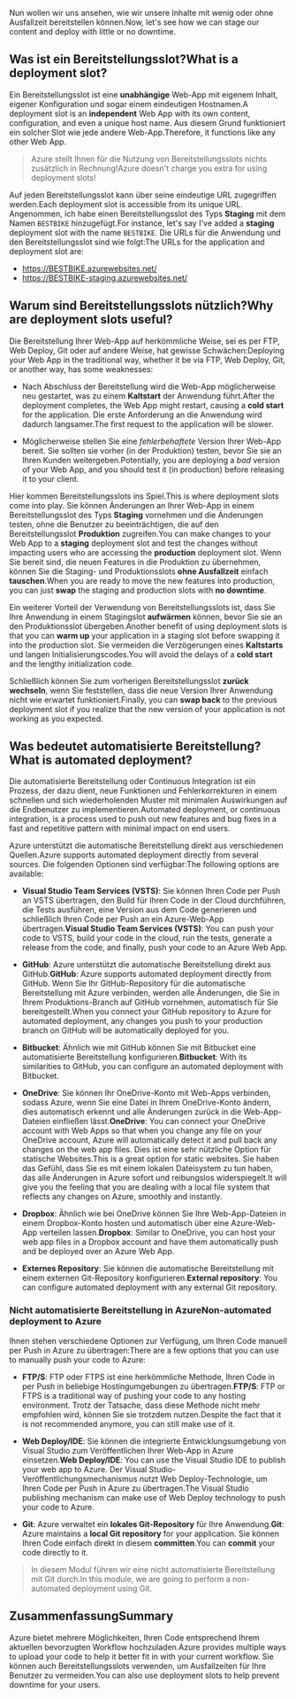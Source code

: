<span data-ttu-id="f4369-101">Nun wollen wir uns ansehen, wie wir unsere Inhalte mit wenig oder ohne Ausfallzeit bereitstellen können.</span><span class="sxs-lookup"><span data-stu-id="f4369-101">Now, let's see how we can stage our content and deploy with little or no downtime.</span></span>

## <a name="what-is-a-deployment-slot"></a><span data-ttu-id="f4369-102">Was ist ein Bereitstellungsslot?</span><span class="sxs-lookup"><span data-stu-id="f4369-102">What is a deployment slot?</span></span>

<span data-ttu-id="f4369-103">Ein Bereitstellungsslot ist eine **unabhängige** Web-App mit eigenem Inhalt, eigener Konfiguration und sogar einem eindeutigen Hostnamen.</span><span class="sxs-lookup"><span data-stu-id="f4369-103">A deployment slot is an **independent** Web App with its own content, configuration, and even a unique host name.</span></span> <span data-ttu-id="f4369-104">Aus diesem Grund funktioniert ein solcher Slot wie jede andere Web-App.</span><span class="sxs-lookup"><span data-stu-id="f4369-104">Therefore, it functions like any other Web App.</span></span>

> <span data-ttu-id="f4369-105">Azure stellt Ihnen für die Nutzung von Bereitstellungsslots nichts zusätzlich in Rechnung!</span><span class="sxs-lookup"><span data-stu-id="f4369-105">Azure doesn't charge you extra for using deployment slots!</span></span>

<span data-ttu-id="f4369-106">Auf jeden Bereitstellungsslot kann über seine eindeutige URL zugegriffen werden.</span><span class="sxs-lookup"><span data-stu-id="f4369-106">Each deployment slot is accessible from its unique URL.</span></span> <span data-ttu-id="f4369-107">Angenommen, ich habe einen Bereitstellungsslot des Typs **Staging** mit dem Namen `BESTBIKE` hinzugefügt.</span><span class="sxs-lookup"><span data-stu-id="f4369-107">For instance, let's say I've added a **staging** deployment slot with the name `BESTBIKE`.</span></span> <span data-ttu-id="f4369-108">Die URLs für die Anwendung und den Bereitstellungsslot sind wie folgt:</span><span class="sxs-lookup"><span data-stu-id="f4369-108">The URLs for the application and deployment slot are:</span></span>

- https://BESTBIKE.azurewebsites.net/
- https://BESTBIKE-staging.azurewebsites.net/

## <a name="why-are-deployment-slots-useful"></a><span data-ttu-id="f4369-109">Warum sind Bereitstellungsslots nützlich?</span><span class="sxs-lookup"><span data-stu-id="f4369-109">Why are deployment slots useful?</span></span>

<span data-ttu-id="f4369-110">Die Bereitstellung Ihrer Web-App auf herkömmliche Weise, sei es per FTP, Web Deploy, Git oder auf andere Weise, hat gewisse Schwächen:</span><span class="sxs-lookup"><span data-stu-id="f4369-110">Deploying your Web App in the traditional way, whether it be via FTP, Web Deploy, Git, or another way, has some weaknesses:</span></span>

- <span data-ttu-id="f4369-111">Nach Abschluss der Bereitstellung wird die Web-App möglicherweise neu gestartet, was zu einem **Kaltstart** der Anwendung führt.</span><span class="sxs-lookup"><span data-stu-id="f4369-111">After the deployment completes, the Web App might restart, causing a **cold start** for the application.</span></span> <span data-ttu-id="f4369-112">Die erste Anforderung an die Anwendung wird dadurch langsamer.</span><span class="sxs-lookup"><span data-stu-id="f4369-112">The first request to the application will be slower.</span></span>

- <span data-ttu-id="f4369-113">Möglicherweise stellen Sie eine *fehlerbehaftete* Version Ihrer Web-App bereit. Sie sollten sie vorher (in der Produktion) testen, bevor Sie sie an Ihren Kunden weitergeben.</span><span class="sxs-lookup"><span data-stu-id="f4369-113">Potentially, you are deploying a *bad* version of your Web App, and you should test it (in production) before releasing it to your client.</span></span>

<span data-ttu-id="f4369-114">Hier kommen Bereitstellungsslots ins Spiel.</span><span class="sxs-lookup"><span data-stu-id="f4369-114">This is where deployment slots come into play.</span></span> <span data-ttu-id="f4369-115">Sie können Änderungen an Ihrer Web-App in einem Bereitstellungsslot des Typs **Staging** vornehmen und die Änderungen testen, ohne die Benutzer zu beeinträchtigen, die auf den Bereitstellungsslot **Produktion** zugreifen.</span><span class="sxs-lookup"><span data-stu-id="f4369-115">You can make changes to your Web App to a **staging** deployment slot and test the changes without impacting users who are accessing the **production** deployment slot.</span></span> <span data-ttu-id="f4369-116">Wenn Sie bereit sind, die neuen Features in die Produktion zu übernehmen, können Sie die Staging- und Produktionsslots **ohne Ausfallzeit** einfach **tauschen**.</span><span class="sxs-lookup"><span data-stu-id="f4369-116">When you are ready to move the new features into production, you can just **swap** the staging and production slots with **no downtime**.</span></span>

<span data-ttu-id="f4369-117">Ein weiterer Vorteil der Verwendung von Bereitstellungsslots ist, dass Sie Ihre Anwendung in einem Stagingslot **aufwärmen** können, bevor Sie sie an den Produktionsslot übergeben.</span><span class="sxs-lookup"><span data-stu-id="f4369-117">Another benefit of using deployment slots is that you can **warm up** your application in a staging slot before swapping it into the production slot.</span></span> <span data-ttu-id="f4369-118">Sie vermeiden die Verzögerungen eines **Kaltstarts** und langen Initialisierungscodes.</span><span class="sxs-lookup"><span data-stu-id="f4369-118">You will avoid the delays of a **cold start** and the lengthy initialization code.</span></span>

<span data-ttu-id="f4369-119">Schließlich können Sie zum vorherigen Bereitstellungsslot **zurück wechseln**, wenn Sie feststellen, dass die neue Version Ihrer Anwendung nicht wie erwartet funktioniert.</span><span class="sxs-lookup"><span data-stu-id="f4369-119">Finally, you can **swap back** to the previous deployment slot if you realize that the new version of your application is not working as you expected.</span></span>

## <a name="what-is-automated-deployment"></a><span data-ttu-id="f4369-120">Was bedeutet automatisierte Bereitstellung?</span><span class="sxs-lookup"><span data-stu-id="f4369-120">What is automated deployment?</span></span>

<span data-ttu-id="f4369-121">Die automatisierte Bereitstellung oder Continuous Integration ist ein Prozess, der dazu dient, neue Funktionen und Fehlerkorrekturen in einem schnellen und sich wiederholenden Muster mit minimalen Auswirkungen auf die Endbenutzer zu implementieren.</span><span class="sxs-lookup"><span data-stu-id="f4369-121">Automated deployment, or continuous integration, is a process used to push out new features and bug fixes in a fast and repetitive pattern with minimal impact on end users.</span></span>

<span data-ttu-id="f4369-122">Azure unterstützt die automatische Bereitstellung direkt aus verschiedenen Quellen.</span><span class="sxs-lookup"><span data-stu-id="f4369-122">Azure supports automated deployment directly from several sources.</span></span> <span data-ttu-id="f4369-123">Die folgenden Optionen sind verfügbar:</span><span class="sxs-lookup"><span data-stu-id="f4369-123">The following options are available:</span></span>

- <span data-ttu-id="f4369-124">**Visual Studio Team Services (VSTS)**: Sie können Ihren Code per Push an VSTS übertragen, den Build für Ihren Code in der Cloud durchführen, die Tests ausführen, eine Version aus dem Code generieren und schließlich Ihren Code per Push an ein Azure-Web-App übertragen.</span><span class="sxs-lookup"><span data-stu-id="f4369-124">**Visual Studio Team Services (VSTS)**: You can push your code to VSTS, build your code in the cloud, run the tests, generate a release from the code, and finally, push your code to an Azure Web App.</span></span>

- <span data-ttu-id="f4369-125">**GitHub**: Azure unterstützt die automatische Bereitstellung direkt aus GitHub.</span><span class="sxs-lookup"><span data-stu-id="f4369-125">**GitHub**: Azure supports automated deployment directly from GitHub.</span></span> <span data-ttu-id="f4369-126">Wenn Sie Ihr GitHub-Repository für die automatische Bereitstellung mit Azure verbinden, werden alle Änderungen, die Sie in Ihrem Produktions-Branch auf GitHub vornehmen, automatisch für Sie bereitgestellt.</span><span class="sxs-lookup"><span data-stu-id="f4369-126">When you connect your GitHub repository to Azure for automated deployment, any changes you push to your production branch on GitHub will be automatically deployed for you.</span></span>

- <span data-ttu-id="f4369-127">**Bitbucket**: Ähnlich wie mit GitHub können Sie mit Bitbucket eine automatisierte Bereitstellung konfigurieren.</span><span class="sxs-lookup"><span data-stu-id="f4369-127">**Bitbucket**: With its similarities to GitHub, you can configure an automated deployment with Bitbucket.</span></span>

- <span data-ttu-id="f4369-128">**OneDrive**: Sie können Ihr OneDrive-Konto mit Web-Apps verbinden, sodass Azure, wenn Sie eine Datei in Ihrem OneDrive-Konto ändern, dies automatisch erkennt und alle Änderungen zurück in die Web-App-Dateien einfließen lässt.</span><span class="sxs-lookup"><span data-stu-id="f4369-128">**OneDrive**: You can connect your OneDrive account with Web Apps so that when you change any file on your OneDrive account, Azure will automatically detect it and pull back any changes on the web app files.</span></span> <span data-ttu-id="f4369-129">Dies ist eine sehr nützliche Option für statische Websites.</span><span class="sxs-lookup"><span data-stu-id="f4369-129">This is a great option for static websites.</span></span> <span data-ttu-id="f4369-130">Sie haben das Gefühl, dass Sie es mit einem lokalen Dateisystem zu tun haben, das alle Änderungen in Azure sofort und reibungslos widerspiegelt.</span><span class="sxs-lookup"><span data-stu-id="f4369-130">It will give you the feeling that you are dealing with a local file system that reflects any changes on Azure, smoothly and instantly.</span></span>

- <span data-ttu-id="f4369-131">**Dropbox**: Ähnlich wie bei OneDrive können Sie Ihre Web-App-Dateien in einem Dropbox-Konto hosten und automatisch über eine Azure-Web-App verteilen lassen.</span><span class="sxs-lookup"><span data-stu-id="f4369-131">**Dropbox**: Similar to OneDrive, you can host your web app files in a Dropbox account and have them automatically push and be deployed over an Azure Web App.</span></span>

- <span data-ttu-id="f4369-132">**Externes Repository**: Sie können die automatische Bereitstellung mit einem externen Git-Repository konfigurieren.</span><span class="sxs-lookup"><span data-stu-id="f4369-132">**External repository**: You can configure automated deployment with any external Git repository.</span></span>

### <a name="non-automated-deployment-to-azure"></a><span data-ttu-id="f4369-133">Nicht automatisierte Bereitstellung in Azure</span><span class="sxs-lookup"><span data-stu-id="f4369-133">Non-automated deployment to Azure</span></span>

<span data-ttu-id="f4369-134">Ihnen stehen verschiedene Optionen zur Verfügung, um Ihren Code manuell per Push in Azure zu übertragen:</span><span class="sxs-lookup"><span data-stu-id="f4369-134">There are a few options that you can use to manually push your code to Azure:</span></span>

- <span data-ttu-id="f4369-135">**FTP/S**: FTP oder FTPS ist eine herkömmliche Methode, Ihren Code in per Push in beliebige Hostingumgebungen zu übertragen.</span><span class="sxs-lookup"><span data-stu-id="f4369-135">**FTP/S**: FTP or FTPS is a traditional way of pushing your code to any hosting environment.</span></span> <span data-ttu-id="f4369-136">Trotz der Tatsache, dass diese Methode nicht mehr empfohlen wird, können Sie sie trotzdem nutzen.</span><span class="sxs-lookup"><span data-stu-id="f4369-136">Despite the fact that it is not recommended anymore, you can still make use of it.</span></span>

- <span data-ttu-id="f4369-137">**Web Deploy/IDE**: Sie können die integrierte Entwicklungsumgebung von Visual Studio zum Veröffentlichen Ihrer Web-App in Azure einsetzen.</span><span class="sxs-lookup"><span data-stu-id="f4369-137">**Web Deploy/IDE**: You can use the Visual Studio IDE to publish your web app to Azure.</span></span> <span data-ttu-id="f4369-138">Der Visual Studio-Veröffentlichungsmechanismus nutzt Web Deploy-Technologie, um Ihren Code per Push in Azure zu übertragen.</span><span class="sxs-lookup"><span data-stu-id="f4369-138">The Visual Studio publishing mechanism can make use of Web Deploy technology to push your code to Azure.</span></span>

- <span data-ttu-id="f4369-139">**Git**: Azure verwaltet ein **lokales Git-Repository** für Ihre Anwendung.</span><span class="sxs-lookup"><span data-stu-id="f4369-139">**Git**: Azure maintains a **local Git repository** for your application.</span></span> <span data-ttu-id="f4369-140">Sie können Ihren Code einfach direkt in diesem **committen**.</span><span class="sxs-lookup"><span data-stu-id="f4369-140">You can **commit** your code directly to it.</span></span>

> <span data-ttu-id="f4369-141">In diesem Modul führen wir eine nicht automatisierte Bereitstellung mit Git durch.</span><span class="sxs-lookup"><span data-stu-id="f4369-141">In this module, we are going to perform a non-automated deployment using Git.</span></span>

## <a name="summary"></a><span data-ttu-id="f4369-142">Zusammenfassung</span><span class="sxs-lookup"><span data-stu-id="f4369-142">Summary</span></span>

<span data-ttu-id="f4369-143">Azure bietet mehrere Möglichkeiten, Ihren Code entsprechend Ihrem aktuellen bevorzugten Workflow hochzuladen.</span><span class="sxs-lookup"><span data-stu-id="f4369-143">Azure provides multiple ways to upload your code to help it better fit in with your current workflow.</span></span> <span data-ttu-id="f4369-144">Sie können auch Bereitstellungsslots verwenden, um Ausfallzeiten für Ihre Benutzer zu vermeiden.</span><span class="sxs-lookup"><span data-stu-id="f4369-144">You can also use deployment slots to help prevent downtime for your users.</span></span>
